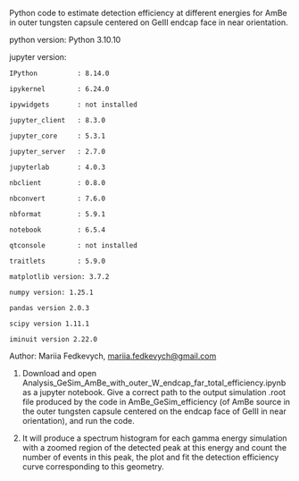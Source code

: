 Python code to estimate detection efficiency at different energies for AmBe in outer tungsten capsule centered on GeIII endcap face in near orientation.

python version: Python 3.10.10

jupyter version:
    
    IPython          : 8.14.0
    
    ipykernel        : 6.24.0
    
    ipywidgets       : not installed
    
    jupyter_client   : 8.3.0
    
    jupyter_core     : 5.3.1
    
    jupyter_server   : 2.7.0
    
    jupyterlab       : 4.0.3
    
    nbclient         : 0.8.0
    
    nbconvert        : 7.6.0
    
    nbformat         : 5.9.1
    
    notebook         : 6.5.4
    
    qtconsole        : not installed
    
    traitlets        : 5.9.0
    
    matplotlib version: 3.7.2
    
    numpy version: 1.25.1
    
    pandas version 2.0.3
    
    scipy version 1.11.1
    
    iminuit version 2.22.0

Author: Mariia Fedkevych, mariia.fedkevych@gmail.com

1. Download and open Analysis_GeSim_AmBe_with_outer_W_endcap_far_total_efficiency.ipynb as a jupyter notebook. Give a correct path to the output simulation .root file produced by the code in AmBe_GeSim_efficiency (of AmBe source in the outer tungsten capsule centered on the endcap face of GeIII in near orientation), and run the code.

2. It will produce a spectrum histogram for each gamma energy simulation with a zoomed region of the detected peak at this energy and count the number of events in this peak, the plot and fit the detection efficiency curve corresponding to this geometry.
